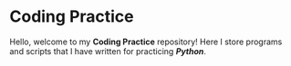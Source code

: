 # Coding Practice
Hello, welcome to my **Coding Practice** repository! Here I store programs and scripts that I have written for practicing ***Python***.
